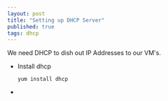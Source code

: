 ```yaml
---
layout: post
title: "Setting up DHCP Server"
published: true
tags: dhcp
---
```


We need DHCP to dish out IP Addresses to our VM's.

* Install dhcp

    `yum install dhcp`

*

